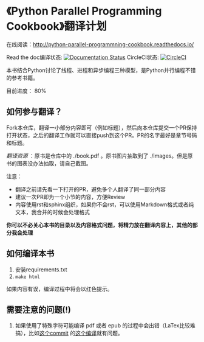 # 《Python Parallel Programming Cookbook》翻译计划

在线阅读：http://python-parallel-programmning-cookbook.readthedocs.io/

Read the doc编译状态: [![Documentation Status](https://readthedocs.org/projects/python-parallel-programmning-cookbook/badge/?version=latest)](http://python-parallel-programmning-cookbook.readthedocs.io/zh_CN/latest/?badge=latest) CircleCI状态: [![CircleCI](https://circleci.com/gh/laixintao/python-parallel-programming-cookbook-cn.svg?style=svg)](https://circleci.com/gh/laixintao/python-parallel-programming-cookbook-cn)

本书结合Python讨论了线程、进程和异步编程三种模型，是Python并行编程不错的参考书籍。

目前进度： 80%

## 如何参与翻译？

Fork本仓库，翻译一小部分内容即可（例如标题），然后向本仓库提交一个PR保持打开状态，之后的翻译工作就可以直接push到这个PR。PR的名字最好是章节号码和标题。

*翻译资源* ：原书是仓库中的 ./book.pdf 。原书图片抽取到了 ./images。但是原书的图表没办法抽取，请自己截图。

注意：

- 翻译之前请先看一下打开的PR，避免多个人翻译了同一部分内容
- 建议一次PR即为一个小节的内容，方便Review
- 内容使用rst和sphinx组织，如果你不会rst，可以使用Markdown格式或者纯文本，我合并的时候会处理格式

**你可以不必关心本书的目录以及内容格式问题，将精力放在翻译内容上，其他的部分我会处理**


## 如何编译本书

1. 安装requirements.txt
2. `make html`

如果内容有误，编译过程中将会以红色提示。

## 需要注意的问题(!)

1. 如果使用了特殊字符可能编译 pdf 或者 epub 的过程中会出错（LaTex比较难搞），比如[这个commit](https://github.com/laixintao/python-parallel-programming-cookbook-cn/commit/6ea2c41ded6020c37756022cec2dc8159bc8666b) 的[这个编译](http://readthedocs.org/projects/python-parallel-programmning-cookbook/builds/7524187/)就有问题。
